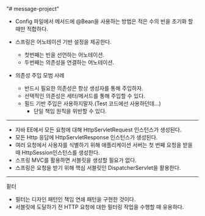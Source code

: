 "# message-project" 

- Config 파일에서 메서드에 @Bean을 사용하는 방법은 적은 수의 빈을 초기화 할 때만 적합하다.
- 스프링은 어노테이션 기반 설정을 제공한다. 
  - 첫번째는 빈을 선언하는 어노테이션.
  - 두번째는 의존성을 연결하는 어노테이션.
  
- 의존성 주입 모범 사례
  - 반드시 필요한 의존성은 항상 생성자를 통해 주입하자.
  - 선택적인 의존성은 세터/메서드를 통해 주입할 수 있다. 
  - 필드 기반 주입은 사용하지말자.(Test 코드에선 사용하던데...)
    - 단일 책임 원칙을 위반할 수 있다.
    
---
- 자바 EE에서 모든 요청에 대해 HttpServletRequest 인스턴스가 생성된다.
- 모든 Http 응답에 HttpServletResponse 인스턴스가 생성된다.
- 여러 요청에서 사용자를 식별하기 위해 애플리케이션 서버는 첫 번째 요청을 받을 때 HttpSession인스턴스를 생성한다.
- 스프링 MVC를 활용하면 서블릿을 생성할 필요가 없다.
- 스프링은 요청을 받기 위해 핵심 서블릿인 DispatcherServlet을 활용한다.
---
핕터
- 필터는 디자인 패턴인 책임 연쇄 패턴을 구현한 것이다.
- 서블릿에 도달하기 전 HTTP 요청에 대한 필터링 작업을 수행할 때 유용하다.   
